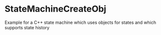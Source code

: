 # StateMachineCreateObj
Example for a C++ state machine which uses objects for states and which supports state history
